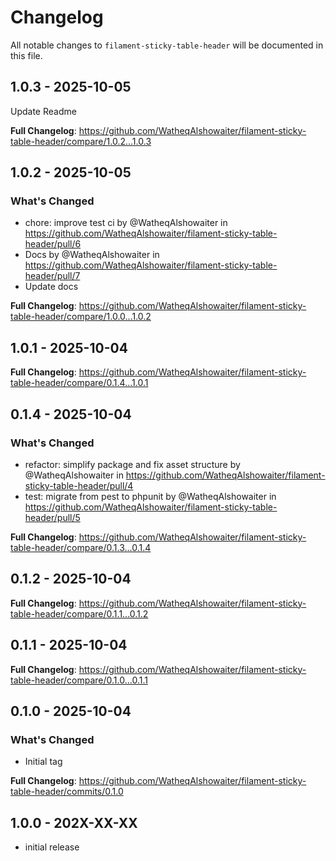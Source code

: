 # Changelog

All notable changes to `filament-sticky-table-header` will be documented in this file.

## 1.0.3 - 2025-10-05

Update Readme

**Full Changelog**: https://github.com/WatheqAlshowaiter/filament-sticky-table-header/compare/1.0.2...1.0.3

## 1.0.2 - 2025-10-05

### What's Changed

* chore: improve test ci by @WatheqAlshowaiter in https://github.com/WatheqAlshowaiter/filament-sticky-table-header/pull/6
* Docs by @WatheqAlshowaiter in https://github.com/WatheqAlshowaiter/filament-sticky-table-header/pull/7
* Update docs

**Full Changelog**: https://github.com/WatheqAlshowaiter/filament-sticky-table-header/compare/1.0.0...1.0.2

## 1.0.1 - 2025-10-04

**Full Changelog**: https://github.com/WatheqAlshowaiter/filament-sticky-table-header/compare/0.1.4...1.0.1

## 0.1.4 - 2025-10-04

### What's Changed

* refactor: simplify package and fix asset structure by @WatheqAlshowaiter in https://github.com/WatheqAlshowaiter/filament-sticky-table-header/pull/4
* test: migrate from pest to phpunit by @WatheqAlshowaiter in https://github.com/WatheqAlshowaiter/filament-sticky-table-header/pull/5

**Full Changelog**: https://github.com/WatheqAlshowaiter/filament-sticky-table-header/compare/0.1.3...0.1.4

## 0.1.2 - 2025-10-04

**Full Changelog**: https://github.com/WatheqAlshowaiter/filament-sticky-table-header/compare/0.1.1...0.1.2

## 0.1.1 - 2025-10-04

**Full Changelog**: https://github.com/WatheqAlshowaiter/filament-sticky-table-header/compare/0.1.0...0.1.1

## 0.1.0 - 2025-10-04

### What's Changed

* Initial tag

**Full Changelog**: https://github.com/WatheqAlshowaiter/filament-sticky-table-header/commits/0.1.0

## 1.0.0 - 202X-XX-XX

- initial release
